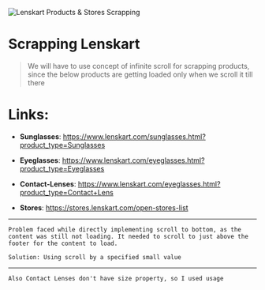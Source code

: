 ![Lenskart Products & Stores Scrapping](https://wikimug.com/wp-content/uploads/2024/02/wikimug-post-pics-2-750x375.png)
# Scrapping Lenskart

> We will have to use concept of infinite scroll for scrapping products, since the below products are getting loaded only when we scroll it till there

# Links:
- **Sunglasses**: https://www.lenskart.com/sunglasses.html?product_type=Sunglasses
- **Eyeglasses**: https://www.lenskart.com/eyeglasses.html?product_type=Eyeglasses
- **Contact-Lenses**: https://www.lenskart.com/eyeglasses.html?product_type=Contact+Lens

- **Stores**: https://stores.lenskart.com/open-stores-list

---


    Problem faced while directly implementing scroll to bottom, as the content was still not loading. It needed to scroll to just above the footer for the content to load. 
    
    Solution: Using scroll by a specified small value
---

    Also Contact Lenses don't have size property, so I used usage